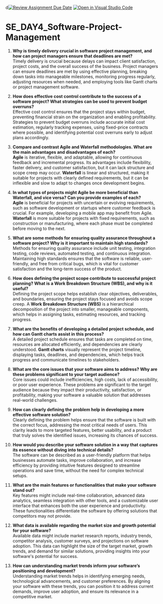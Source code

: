 d[![Review Assignment Due Date](https://classroom.github.com/assets/deadline-readme-button-22041afd0340ce965d47ae6ef1cefeee28c7c493a6346c4f15d667ab976d596c.svg)](https://classroom.github.com/a/9pw6JKcu)
[![Open in Visual Studio Code](https://classroom.github.com/assets/open-in-vscode-2e0aaae1b6195c2367325f4f02e2d04e9abb55f0b24a779b69b11b9e10269abc.svg)](https://classroom.github.com/online_ide?assignment_repo_id=19105550&assignment_repo_type=AssignmentRepo)
# SE_DAY4_Software-Project-Management
1. **Why is timely delivery crucial in software project management, and how can project managers ensure that deadlines are met?**  
   Timely delivery is crucial because delays can impact client satisfaction, project costs, and the overall success of the business. Project managers can ensure deadlines are met by using effective planning, breaking down tasks into manageable milestones, monitoring progress regularly, adjusting resources when needed, and employing tools like Gantt charts or project management software.

2. **How does effective cost control contribute to the success of a software project? What strategies can be used to prevent budget overruns?**  
   Effective cost control ensures that the project stays within budget, preventing financial strain on the organization and enabling profitability. Strategies to prevent budget overruns include accurate initial cost estimation, regularly tracking expenses, using fixed-price contracts where possible, and identifying potential cost overruns early to adjust plans accordingly.

3. **Compare and contrast Agile and Waterfall methodologies. What are the main advantages and disadvantages of each?**  
   **Agile** is iterative, flexible, and adaptable, allowing for continuous feedback and incremental progress. Its advantages include flexibility, faster delivery, and customer satisfaction, but it can lack structure and scope creep may occur. **Waterfall** is linear and structured, making it suitable for projects with clearly defined requirements, but it can be inflexible and slow to adapt to changes once development begins.

4. **In what types of projects might Agile be more beneficial than Waterfall, and vice versa? Can you provide examples of each?**  
   **Agile** is beneficial for projects with uncertain or evolving requirements, such as software development or startups where customer feedback is crucial. For example, developing a mobile app may benefit from Agile. **Waterfall** is more suitable for projects with fixed requirements, such as construction or manufacturing, where each phase must be completed before moving to the next.

5. **What are some methods for ensuring quality assurance throughout a software project? Why is it important to maintain high standards?**  
   Methods for ensuring quality assurance include unit testing, integration testing, code reviews, automated testing, and continuous integration. Maintaining high standards ensures that the software is reliable, user-friendly, and free from critical bugs, which is vital for customer satisfaction and the long-term success of the product.

6. **How does defining the project scope contribute to successful project planning? What is a Work Breakdown Structure (WBS), and why is it useful?**  
   Defining the project scope helps establish clear objectives, deliverables, and boundaries, ensuring the project stays focused and avoids scope creep. A **Work Breakdown Structure (WBS)** is a hierarchical decomposition of the project into smaller, manageable components, which helps in assigning tasks, estimating resources, and tracking progress.

7. **What are the benefits of developing a detailed project schedule, and how can Gantt charts assist in this process?**  
   A detailed project schedule ensures that tasks are completed on time, resources are allocated efficiently, and dependencies are clearly understood. **Gantt charts** visually represent the project timeline, displaying tasks, deadlines, and dependencies, which helps track progress and communicate timelines to stakeholders.

8. **What are the core issues that your software aims to address? Why are these problems significant to your target audience?**  
   Core issues could include inefficiencies, high costs, lack of accessibility, or poor user experience. These problems are significant to the target audience because they impact their productivity, satisfaction, or profitability, making your software a valuable solution that addresses real-world challenges.

9. **How can clearly defining the problem help in developing a more effective software solution?**  
   Clearly defining the problem helps ensure that the software is built with the correct focus, addressing the most critical needs of users. This clarity leads to more targeted features, better usability, and a product that truly solves the identified issues, increasing its chances of success.

10. **How would you describe your software solution in a way that captures its essence without diving into technical details?**  
   The software can be described as a user-friendly platform that helps businesses automate tasks, improve collaboration, and increase efficiency by providing intuitive features designed to streamline operations and save time, without the need for complex technical setups.

11. **What are the main features or functionalities that make your software stand out?**  
   Key features might include real-time collaboration, advanced data analytics, seamless integration with other tools, and a customizable user interface that enhances both the user experience and productivity. These functionalities differentiate the software by offering solutions that competitors may not provide.

12. **What data is available regarding the market size and growth potential for your software?**  
   Available data might include market research reports, industry trends, competitor analysis, customer surveys, and projections on software adoption. This data can highlight the size of the target market, growth trends, and demand for similar solutions, providing insights into your software's potential for success.

13. **How can understanding market trends inform your software’s positioning and development?**  
   Understanding market trends helps in identifying emerging needs, technological advancements, and customer preferences. By aligning your software with these trends, you can position it to address current demands, improve user adoption, and ensure its relevance in a competitive market.
